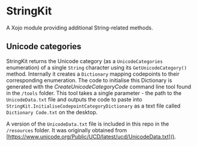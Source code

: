 # StringKit
A Xojo module providing additional String-related methods.

## Unicode categories
StringKit returns the Unicode category (as a `UnicodeCategories` enumeration) of a single `String` character using its `GetUnicodeCategory()` method. Internally it creates a `Dictionary` mapping codepoints to their corresponding enumeration. The code to initialise this Dictionary is generated with the _CreateUnicodeCategoryCode_ command line tool found in the `/tools` folder. This tool takes a single parameter - the path to the `UnicodeData.txt` file and outputs the code to paste into `StringKit.InitialiseCodepointCategoryDictionary` as a text file called `Dictionary Code.txt` on the desktop. 

A version of the `UnicodeData.txt` file is included in this repo in the `/resources` folder. It was originally obtained from [https://www.unicode.org/Public/UCD/latest/ucd/UnicodeData.txt]().

